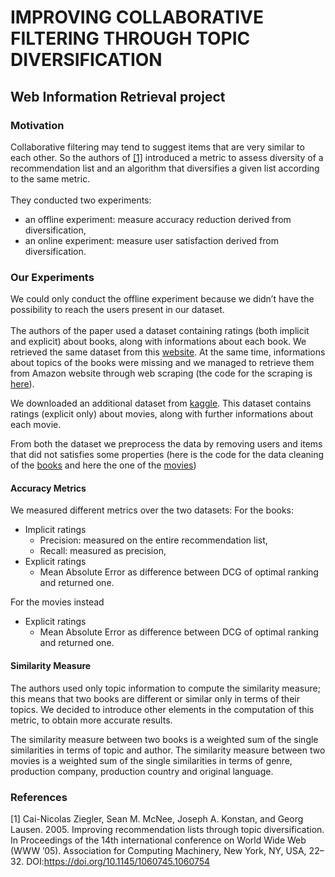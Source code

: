 # IMPROVING COLLABORATIVE FILTERING THROUGH TOPIC DIVERSIFICATION
## Web Information Retrieval project

### Motivation
Collaborative filtering may tend to suggest items that are very similar to each other. So the authors of [[1]](#1) introduced a metric to assess diversity of a recommendation list and an algorithm that diversifies a given list according to the same metric. <br><br>
They conducted two experiments:
- an offline experiment: measure accuracy reduction derived from diversification,
- an online experiment: measure user satisfaction derived from diversification.

### Our Experiments
We could only conduct the offline experiment because we didn’t have the possibility to reach the users present in our dataset. <br><br>
The authors of the paper used a dataset containing ratings (both implicit and explicit) about books, along with informations about each book.
We retrieved the same dataset from this [website](http://www2.informatik.uni-freiburg.de/~cziegler/BX/). At the same time, informations about topics of the books were missing and we managed to retrieve them from Amazon website through web scraping (the code for the scraping is [here](src/Scraping)). 

We downloaded an additional dataset from [kaggle](https://www.kaggle.com/rounakbanik/the-movies-dataset). This dataset contains ratings (explicit only) about movies, along with further informations about each movie. 

From both the dataset we preprocess the data by removing users and items that did not satisfies some properties (here is the code for the data cleaning of the [books](Datasets/BookDatasetCleaning) and here the one of the [movies](/src/movies/organize_movies.ipynb))

#### Accuracy Metrics
We measured different metrics over the two datasets:
For the books:
- Implicit ratings
  - Precision: measured on the entire recommendation list,
  - Recall: measured as precision,
- Explicit ratings 
  - Mean Absolute Error as difference between DCG of optimal ranking and returned one.

For the movies instead
- Explicit ratings 
  - Mean Absolute Error as difference between DCG of optimal ranking and returned one.
 
#### Similarity Measure
The authors used only topic information to compute the similarity measure; this means that two books are different or similar only in terms of their topics. We decided to introduce other elements in the computation of this metric, to obtain more accurate results.

The similarity measure between two books is a weighted sum of the single similarities in terms of topic and author.
The similarity measure between two movies is a weighted sum of the single similarities in terms of genre, production company, production country and original language.



### References 
<a id="1">[1]</a> 
Cai-Nicolas Ziegler, Sean M. McNee, Joseph A. Konstan, and Georg Lausen. 2005. Improving recommendation lists through topic diversification. In Proceedings of the 14th international conference on World Wide Web (WWW ’05). Association for Computing Machinery, New York, NY, USA, 22–32. DOI:https://doi.org/10.1145/1060745.1060754
